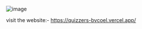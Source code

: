![image](https://github.com/user-attachments/assets/90105bd7-0147-4210-96fb-e59aa2fb791e)


visit the website:- https://quizzers-bvcoel.vercel.app/

